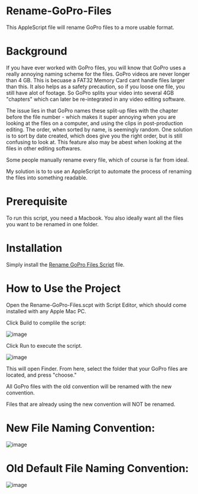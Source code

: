 # Rename-GoPro-Files
This AppleScript file will rename GoPro files to a more usable format.

# Background

If you have ever worked with GoPro files, you will know that GoPro uses a really annoying naming scheme for the files. GoPro videos are never longer than 4 GB. This is becuase a FAT32 Memory Card cant handle files larger than this. It also helps as a safety precaution, so if you loose one file, you still have alot of footage. So GoPro splits your video into several 4GB "chapters" which can later be re-integrated in any video editing software. 

The issue lies in that GoPro names these split-up files with the chapter before the file number - which makes it super annoying when you are looking at the files on a computer, and using the clips in post-production editing. The order, when sorted by name, is seemingly random. One solution is to sort by date created, which does give you the right order, but is still confusing to look at. This feature also may be abest when looking at the files in other editing softwares. 

Some people manually rename every file, which of course is far from ideal.

My solution is to to use an AppleScript to automate the process of renaming the files into something readable. 


# Prerequisite

To run this script, you need a Macbook. 
You also ideally want all the files you want to be renamed in one folder. 

# Installation
Simply install the [Rename GoPro Files Script](Rename-GoPro-Files.scpt) file.

# How to Use the Project
Open the Rename-GoPro-Files.scpt with Script Editor, which should come installed with any Apple Mac PC.

Click Build to complile the script:

![image](https://user-images.githubusercontent.com/30671624/193156521-11a97aff-fe67-416b-864a-9f98fa74cf74.png)

Click Run to execute the script. 

![image](https://user-images.githubusercontent.com/30671624/193156992-b3ed9b5f-1410-4396-89f4-0976799dff6a.png)


This will open Finder. From here, select the folder that your GoPro files are located, and press "choose."

All GoPro files with the old convention will be renamed with the new convention. 

Files that are already using the new convention will NOT be renamed.

# New File Naming Convention:
![image](https://user-images.githubusercontent.com/30671624/193157187-1c90432a-ed62-49a1-b174-5c68032c58aa.png)

# Old Default File Naming Convention: 
![image](https://user-images.githubusercontent.com/30671624/193157361-2a28cb85-0ba4-4655-9c24-c501ffa5e9f2.png)

